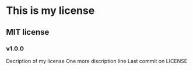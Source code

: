 # This is my license
## MIT license
### v1.0.0
Decription of my license
One more discription line
Last commit on LICENSE
